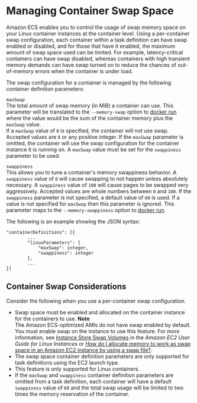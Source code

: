 # Managing Container Swap Space<a name="container-swap"></a>

Amazon ECS enables you to control the usage of swap memory space on your Linux container instances at the container level\. Using a per\-container swap configuration, each container within a task definition can have swap enabled or disabled, and for those that have it enabled, the maximum amount of swap space used can be limited\. For example, latency\-critical containers can have swap disabled, whereas containers with high transient memory demands can have swap turned on to reduce the chances of out\-of\-memory errors when the container is under load\.

The swap configuration for a container is managed by the following container definition parameters:

`maxSwap`  
The total amount of swap memory \(in MiB\) a container can use\. This parameter will be translated to the `--memory-swap` option to [docker run](https://docs.docker.com/engine/reference/run/) where the value would be the sum of the container memory plus the `maxSwap` value\.  
If a `maxSwap` value of `0` is specified, the container will not use swap\. Accepted values are `0` or any positive integer\. If the `maxSwap` parameter is omitted, the container will use the swap configuration for the container instance it is running on\. A `maxSwap` value must be set for the `swappiness` parameter to be used\.

`swappiness`  
This allows you to tune a container's memory swappiness behavior\. A `swappiness` value of `0` will cause swapping to not happen unless absolutely necessary\. A `swappiness` value of `100` will cause pages to be swapped very aggressively\. Accepted values are whole numbers between `0` and `100`\. If the `swappiness` parameter is not specified, a default value of `60` is used\. If a value is not specified for `maxSwap` then this parameter is ignored\. This parameter maps to the `--memory-swappiness` option to [docker run](https://docs.docker.com/engine/reference/run/)\.

The following is an example showing the JSON syntax:

```
"containerDefinitions": [{
        ...
        "linuxParameters": {
            "maxSwap": integer,
            "swappiness": integer
        },
        ...
}]
```

## Container Swap Considerations<a name="container-swap-considerations"></a>

Consider the following when you use a per\-container swap configuration\.
+ Swap space must be enabled and allocated on the container instance for the containers to use\.
**Note**  
The Amazon ECS\-optimized AMIs do not have swap enabled by default\. You must enable swap on the instance to use this feature\. For more information, see [Instance Store Swap Volumes](https://docs.aws.amazon.com/AWSEC2/latest/UserGuide/instance-store-swap-volumes.html) in the *Amazon EC2 User Guide for Linux Instances* or [How do I allocate memory to work as swap space in an Amazon EC2 instance by using a swap file?](https://aws.amazon.com/premiumsupport/knowledge-center/ec2-memory-swap-file/)\.
+ The swap space container definition parameters are only supported for task definitions using the EC2 launch type\.
+ This feature is only supported for Linux containers\.
+ If the `maxSwap` and `swappiness` container definition parameters are omitted from a task definition, each container will have a default `swappiness` value of `60` and the total swap usage will be limited to two times the memory reservation of the container\.